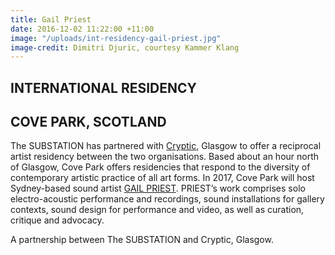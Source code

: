 ```yaml
---
title: Gail Priest
date: 2016-12-02 11:22:00 +11:00
image: "/uploads/int-residency-gail-priest.jpg"
image-credit: Dimitri Djuric, courtesy Kammer Klang
---
```


## INTERNATIONAL RESIDENCY<BR>
## COVE PARK, SCOTLAND

The SUBSTATION has partnered with [Cryptic](http://www.cryptic.org.uk/), Glasgow to offer a reciprocal artist residency between the two organisations. Based about an hour north of Glasgow, Cove Park offers residencies that respond to the diversity of contemporary artistic practice of all art forms. In 2017, Cove Park will host Sydney-based sound artist [GAIL PRIEST](http://www.gailpriest.net/). PRIEST’s work comprises solo electro-acoustic performance and recordings, sound installations for gallery contexts, sound design for performance and video, as well as curation, critique and advocacy.

A partnership between The SUBSTATION and Cryptic, Glasgow.



